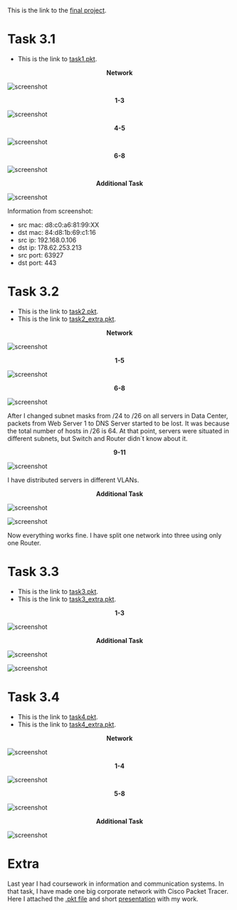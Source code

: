This is the link to the [final project](https://github.com/Cradge/DevOps_online_Lviv_2021Q4/blob/master/m3/task4_extra.pkt).


# Task 3.1

* This is the link to [task1.pkt](https://github.com/Cradge/DevOps_online_Lviv_2021Q4/blob/master/m3/task1.pkt).


<p align="center"><b>Network</b></p>

![screenshot](screenshots/10.png)


<p align="center"><b>1-3</b></p>

![screenshot](screenshots/11.png)


<p align="center"><b>4-5</b></p>

![screenshot](screenshots/12.png)


<p align="center"><b>6-8</b></p>

![screenshot](screenshots/13.png)


<p align="center"><b>Additional Task</b></p>

![screenshot](screenshots/14.png)

Information from screenshot:
* src mac: d8:c0:a6:81:99:XX
* dst mac: 84:d8:1b:69:c1:16
* src ip: 192.168.0.106
* dst ip: 178.62.253.213
* src port: 63927
* dst port: 443


# Task 3.2

* This is the link to [task2.pkt](https://github.com/Cradge/DevOps_online_Lviv_2021Q4/blob/master/m3/task2.pkt).
* This is the link to [task2_extra.pkt](https://github.com/Cradge/DevOps_online_Lviv_2021Q4/blob/master/m3/task2_extra.pkt).


<p align="center"><b>Network</b></p>

![screenshot](screenshots/20.png)


<p align="center"><b>1-5</b></p>

![screenshot](screenshots/21.png)


<p align="center"><b>6-8</b></p>

![screenshot](screenshots/22v.png)

After I changed subnet masks from /24 to /26 on all servers in Data Center, packets from Web Server 1 to DNS Server started to be lost. It was because the total number of hosts in /26 is 64. At that point, servers were situated in different subnets, but Switch and Router didn`t know about it.


<p align="center"><b>9-11</b></p>

![screenshot](screenshots/23v.png)

I have distributed servers in different VLANs.


<p align="center"><b>Additional Task</b></p>

![screenshot](screenshots/24extra.png)

![screenshot](screenshots/25extra.png)

Now everything works fine. I have split one network into three using only one Router.


# Task 3.3

* This is the link to [task3.pkt](https://github.com/Cradge/DevOps_online_Lviv_2021Q4/blob/master/m3/task3.pkt).
* This is the link to [task3_extra.pkt](https://github.com/Cradge/DevOps_online_Lviv_2021Q4/blob/master/m3/task3_extra.pkt).


<p align="center"><b>1-3</b></p>

![screenshot](screenshots/30.png)


<p align="center"><b>Additional Task</b></p>

![screenshot](screenshots/31extra.png)

![screenshot](screenshots/32extra.png)


# Task 3.4

* This is the link to [task4.pkt](https://github.com/Cradge/DevOps_online_Lviv_2021Q4/blob/master/m3/task4.pkt).
* This is the link to [task4_extra.pkt](https://github.com/Cradge/DevOps_online_Lviv_2021Q4/blob/master/m3/task4_extra.pkt).


<p align="center"><b>Network</b></p>

![screenshot](screenshots/50end.png)


<p align="center"><b>1-4</b></p>

![screenshot](screenshots/40.png)


<p align="center"><b>5-8</b></p>

![screenshot](screenshots/41.png)


<p align="center"><b>Additional Task</b></p>

![screenshot](screenshots/42extra.png)


# Extra

Last year I had coursework in information and communication systems. In that task, I have made one big corporate network with Cisco Packet Tracer. Here I attached the [.pkt file](https://github.com/Cradge/DevOps_online_Lviv_2021Q4/blob/master/m3/kurs/kurs.pkt) and short [presentation](https://github.com/Cradge/DevOps_online_Lviv_2021Q4/blob/master/m3/kurs/Kurs_IKS_Ryzhman.pdf) with my work.
